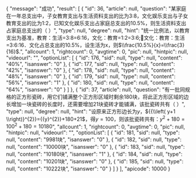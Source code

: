 {
    "message": "成功",
    "result": [
        {
            "id": 36,
            "article": null,
            "question": "某家庭在一年总支出中，子女教育支出与生活资料支出的比为3:8，文化娱乐支出与子女教育支出的比为1:2，已知文化娱乐支出占家庭总支出的10.5%，则生活资料支出占家庭总支出的（   ）",
            "type": null,
            "degree": null,
            "hint": "统一比例法，以教育支出为基准，教育：生活=3:8=6:16，文化：教育=1:2=3:6;文化：教育：生活=3:6:16．文化占总支出的10.5%，设生活为x，则$\\frac{10.5%}{x}=\\frac{3}{16}$.",
            "allcount": 1,
            "rightcount": 0,
            "avgtime": 0,
            "pic": null,
            "hintpic": null,
            "videourl": "",
            "optionList": [
                {
                    "id": 176,
                    "sid": null,
                    "type": null,
                    "content": "40%",
                    "isanswer": "0"
                },
                {
                    "id": 177,
                    "sid": null,
                    "type": null,
                    "content": "42%",
                    "isanswer": "0"
                },
                {
                    "id": 178,
                    "sid": null,
                    "type": null,
                    "content": "48%",
                    "isanswer": "0"
                },
                {
                    "id": 179,
                    "sid": null,
                    "type": null,
                    "content": "56%",
                    "isanswer": "1"
                },
                {
                    "id": 180,
                    "sid": null,
                    "type": null,
                    "content": "64%",
                    "isanswer": "0"
                }
            ]
        },
        {
            "id": 37,
            "article": null,
            "question": "有一批同规格的正方形瓷砖，用它们铺满整个正方形区域时剩余180块，将此正方形区域的边长增加一块瓷砖的长度时，还需要增加21块瓷砖才能铺满，该批瓷砖共有（   ）",
            "type": null,
            "degree": null,
            "hint": "设原来正方形边长为$y$，${{\\left( y+1 \\right)}^{2}}={{y}^{2}}+180+21$，得$y=100$，则该批瓷砖共有：${{y}^{2}}+180={{100}^{2}}+180=10180$",
            "allcount": 1,
            "rightcount": 0,
            "avgtime": 0,
            "pic": null,
            "hintpic": null,
            "videourl": "",
            "optionList": [
                {
                    "id": 181,
                    "sid": null,
                    "type": null,
                    "content": "9981块",
                    "isanswer": "0"
                },
                {
                    "id": 182,
                    "sid": null,
                    "type": null,
                    "content": "10000块",
                    "isanswer": "0"
                },
                {
                    "id": 183,
                    "sid": null,
                    "type": null,
                    "content": "10180块",
                    "isanswer": "1"
                },
                {
                    "id": 184,
                    "sid": null,
                    "type": null,
                    "content": "10201块",
                    "isanswer": "0"
                },
                {
                    "id": 185,
                    "sid": null,
                    "type": null,
                    "content": "10222块",
                    "isanswer": "0"
                }
            ]
        }
    ],
    "apicode": 10000
}
